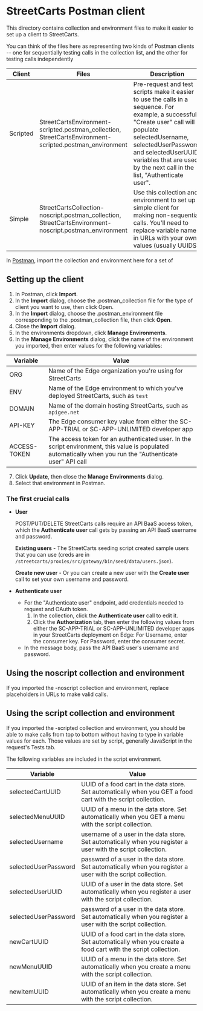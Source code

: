 # StreetCarts Postman client

This directory contains collection and environment files to make it easier to set up a client to StreetCarts. 

You can think of the files here as representing two kinds of Postman clients -- one for sequentially testing calls in the collection list, and the other for testing calls independently

| Client | Files | Description |
| --- | --- | --- |
| Scripted | StreetCartsEnvironment-scripted.postman_collection, StreetCartsEnvironment-scripted.postman_environment | Pre-request and test scripts make it easier to use the calls in a sequence. For example, a successful "Create user" call will populate selectedUsername, selectedUserPassword, and selectedUserUUID variables that are used by the next call in the list, "Authenticate user".|
| Simple | StreetCartsCollection-noscript.postman_collection, StreetCartsEnvironment-noscript.postman_environment | Use this collection and environment to set up a simple client for making non-sequential calls. You'll need to replace variable names in URLs with your own values (usually UUIDS).|  

In [Postman](https://www.getpostman.com/), import the collection and environment here for a set of 

## Setting up the client

1. In Postman, click **Import**.
2. In the **Import** dialog, choose the .postman_collection file for the type of client you want to use, then click Open.
3. In the **Import** dialog, choose the .postman_environment file corresponding to the .postman_collection file, then click **Open**.
4. Close the **Import** dialog.
5. In the environments dropdown, click **Manage Environments**.
6. In the **Manage Environments** dialog, click the name of the environment you imported, then enter values for the following variables:

 | Variable | Value | 
| --- | --- |
| ORG | Name of the Edge organization you're using for StreetCarts |
| ENV | Name of the Edge environment to which you've deployed StreetCarts, such as `test` |
| DOMAIN | Name of the domain hosting StreetCarts, such as `apigee.net` |
| API-KEY | The Edge consumer key value from either the SC-APP-TRIAL or SC-APP-UNLIMITED developer app |
| ACCESS-TOKEN | The access token for an authenticated user. In the script environment, this value is populated automatically when you run the "Authenticate user" API call |
7. Click **Update**, then close the **Manage Environments** dialog.
8. Select that environment in Postman.

### The first crucial calls

* **User**

  POST/PUT/DELETE StreetCarts calls require an API BaaS access token, which the **Authenticate user** call gets by passing an API BaaS username and password. 

  **Existing users** - The StreetCarts seeding script created sample users that you can use (creds are in `/streetcarts/proxies/src/gateway/bin/seed/data/users.json`).

  **Create new user** - Or you can create a new user with the **Create user** call to set your own username and password.

* **Authenticate user**
  * For the "Authenticate user" endpoint, add credentials needed to request and OAuth token.
      1. In the collection, click the **Authenticate user** call to edit it.
      2. Click the **Authorization** tab, then enter the following values from either the SC-APP-TRIAL or SC-APP-UNLIMITED developer apps in your StreetCarts deployment on Edge:
      For Username, enter the consumer key.
      For Password, enter the consumer secret.
  * In the message body, pass the API BaaS user's username and password. 

## Using the noscript collection and environment

If you imported the -noscript collection and environment, replace placeholders in URLs to make valid calls.

## Using the script collection and environment

If you imported the -scripted collection and environment, you should be able to make calls from top to bottom without having to type in variable values for each. Those values are set by script, generally JavaScript in the request's Tests tab.

The following variables are included in the script environment.

| Variable | Value | 
| --- | --- |
| selectedCartUUID | UUID of a food cart in the data store. Set automatically when you GET a food cart with the script collection. |
| selectedMenuUUID | UUID of a menu in the data store. Set automatically when you GET a menu with the script collection. |
| selectedUsername | username of a user in the data store. Set automatically when you register a user with the script collection. |
| selectedUserPassword | password of a user in the data store. Set automatically when you register a user with the script collection. |
| selectedUserUUID | UUID of a user in the data store. Set automatically when you register a user with the script collection. |
| selectedUserPassword | password of a user in the data store. Set automatically when you register a user with the script collection. |
| newCartUUID | UUID of a food cart in the data store. Set automatically when you create a food cart with the script collection. |
| newMenuUUID | UUID of a menu in the data store. Set automatically when you create a menu with the script collection. |
| newItemUUID | UUID of an item in the data store. Set automatically when you create a menu with the script collection. |



